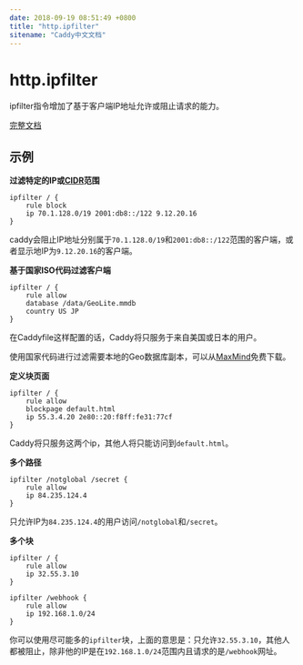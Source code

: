 ```yaml
---
date: 2018-09-19 08:51:49 +0800
title: "http.ipfilter"
sitename: "Caddy中文文档"
---
```


# http.ipfilter

ipfilter指令增加了基于客户端IP地址允许或阻止请求的能力。

[完整文档](https://github.com/pyed/ipfilter/blob/master/README.md)

## 示例

__过滤特定的IP或[CIDR](https://zh.wikipedia.org/wiki/无类别域间路由)范围__

```caddy
ipfilter / {
    rule block
    ip 70.1.128.0/19 2001:db8::/122 9.12.20.16
}
```

caddy会阻止IP地址分别属于`70.1.128.0/19`和`2001:db8::/122`范围的客户端，或者显示地IP为`9.12.20.16`的客户端。

__基于国家ISO代码过滤客户端__

```caddy
ipfilter / {
    rule allow
    database /data/GeoLite.mmdb
    country US JP
}
```

在Caddyfile这样配置的话，Caddy将只服务于来自美国或日本的用户。

使用国家代码进行过滤需要本地的Geo数据库副本，可以从[MaxMind](https://dev.maxmind.com/geoip/geoip2/geolite2/)免费下载。

__定义块页面__

```caddy
ipfilter / {
    rule allow
    blockpage default.html
    ip 55.3.4.20 2e80::20:f8ff:fe31:77cf
}
```

Caddy将只服务这两个ip，其他人将只能访问到`default.html`。

__多个路径__

```caddy
ipfilter /notglobal /secret {
    rule allow
    ip 84.235.124.4
}
```

只允许IP为`84.235.124.4`的用户访问`/notglobal`和`/secret`。

__多个块__

```caddy
ipfilter / {
    rule allow
    ip 32.55.3.10
}

ipfilter /webhook {
    rule allow
    ip 192.168.1.0/24
}
```

你可以使用尽可能多的`ipfilter`块，上面的意思是：只允许`32.55.3.10`，其他人都被阻止，除非他的IP是在`192.168.1.0/24`范围内且请求的是`/webhook`网址。

